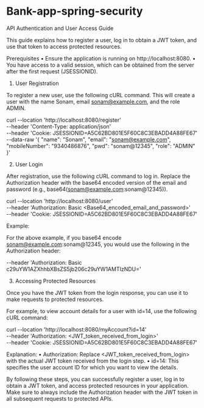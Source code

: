 # Bank-app-spring-security

API Authentication and User Access Guide

This guide explains how to register a user, log in to obtain a JWT token, and use that token to access protected resources.

Prerequisites
•	Ensure the application is running on http://localhost:8080.
•	You have access to a valid session, which can be obtained from the server after the first request (JSESSIONID).

1. User Registration

To register a new user, use the following cURL command. This will create a user with the name Sonam, email sonam@example.com, and the role ADMIN.

curl --location 'http://localhost:8080/register' \
--header 'Content-Type: application/json' \
--header 'Cookie: JSESSIONID=A5C62BD801E5F60C8C3EBADD4A88FE67' \
--data-raw '{
"name": "Sonam",
"email": "sonam@example.com",
"mobileNumber": "9340486876",
"pwd": "sonam@12345",
"role": "ADMIN"
}'


2. User Login

After registration, use the following cURL command to log in. Replace the Authorization header with the base64 encoded version of the email and password (e.g., base64(sonam@example.com:sonam@12345)).


curl --location 'http://localhost:8080/user' \
--header 'Authorization: Basic <Base64_encoded_email_and_password>' \
--header 'Cookie: JSESSIONID=A5C62BD801E5F60C8C3EBADD4A88FE67'

Example:

For the above example, if you base64 encode sonam@example.com:sonam@12345, you would use the following in the Authorization header:

--header 'Authorization: Basic c29uYW1AZXhhbXBsZS5jb206c29uYW1AMTIzNDU='


3. Accessing Protected Resources

Once you have the JWT token from the login response, you can use it to make requests to protected resources.

For example, to view account details for a user with id=14, use the following cURL command:

curl --location 'http://localhost:8080/myAccount?id=14' \
--header 'Authorization: <JWT_token_received_from_login>' \
--header 'Cookie: JSESSIONID=A5C62BD801E5F60C8C3EBADD4A88FE67'

Explanation:
•	Authorization: Replace <JWT_token_received_from_login> with the actual JWT token received from the login step.
•	id=14: This specifies the user account ID for which you want to view the details.

By following these steps, you can successfully register a user, log in to obtain a JWT token, and access protected resources in your application. Make sure to always include the Authorization header with the JWT token in all subsequent requests to protected APIs.